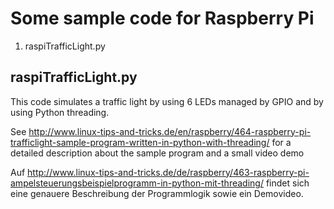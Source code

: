 # Some sample code for Raspberry Pi

1) raspiTrafficLight.py

## raspiTrafficLight.py

This code simulates a traffic light by using 6 LEDs managed by GPIO and by using Python threading. 

See http://www.linux-tips-and-tricks.de/en/raspberry/464-raspberry-pi-trafficlight-sample-program-written-in-python-with-threading/ for a detailed description about the sample program and a small video demo

Auf http://www.linux-tips-and-tricks.de/de/raspberry/463-raspberry-pi-ampelsteuerungsbeispielprogramm-in-python-mit-threading/ findet sich eine genauere Beschreibung der Programmlogik sowie ein Demovideo.
